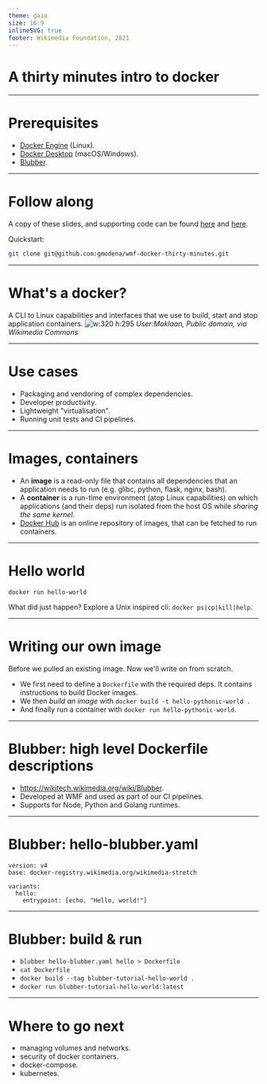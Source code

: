 ```yaml
---
theme: gaia
size: 16:9
inlineSVG: true
footer: Wikimedia Foundation, 2021
---
```


# A thirty minutes intro to docker

---
# Prerequisites
- [Docker Engine](https://docs.docker.com/engine/install/) (Linux).
- [Docker Desktop](https://docs.docker.com/desktop/) (macOS/Windows).
- [Blubber](https://wikitech.wikimedia.org/wiki/Blubber).
---
# Follow along
A copy of these slides, and supporting code can be found
[here](http://nowave.it/wmf-docker-thirty-minutes) and [here](https://github.com/gmodena/wmf-docker-thirty-minutes).

Quickstart:
```bash
git clone git@github.com:gmodena/wmf-docker-thirty-minutes.git
```
---
# What's a docker?
A CLI to Linux capabilities and interfaces that we use to build, start and stop application containers.
![w:320 h:295](https://upload.wikimedia.org/wikipedia/commons/thumb/0/09/Docker-linux-interfaces.svg/512px-Docker-linux-interfaces.svg.png)
*User:Maklaan, Public domain, via Wikimedia Commons*

---
# Use cases
- Packaging and vendoring of complex dependencies.
- Developer productivity.
- Lightweight "virtualisation".
- Running unit tests and CI pipelines.

---
# Images, containers
- An **image** is a read-only file that contains all dependencies that an application needs to run (e.g. glibc, python, flask, nginx, bash).
- A **container** is a run-time environment (atop Linux capabilities) on which applications (and their deps) run isolated from the host OS while *sharing the same kernel*.
- [Docker Hub](https://hub.docker.com/) is an online repository of images, that can be fetched to run containers.

---
# Hello world
```
docker run hello-world
```
What did just happen?
Explore a Unix inspired cli: `docker ps|cp|kill|help`.

---
# Writing our own image

Before we pulled an existing image. Now we'll write on from scratch.
- We first need to define a `Dockerfile` with the required deps. It contains instructions to build Docker images.
- We then *build an image* with `docker build -t hello-pythonic-world .`
- And finally run a container with `docker run hello-pythonic-world`.
---
# Blubber: high level Dockerfile descriptions
- https://wikitech.wikimedia.org/wiki/Blubber.
- Developed at WMF and used as part of our CI pipelines.
- Supports for Node, Python and Golang runtimes.
---
# Blubber: hello-blubber.yaml
```
version: v4
base: docker-registry.wikimedia.org/wikimedia-stretch

variants:
  hello:
    entrypoint: [echo, "Hello, world!"]
```
---
# Blubber: build & run
- `blubber hello-blubber.yaml hello > Dockerfile`
- `cat Dockerfile`
- `docker build --tag blubber-tutorial-hello-world .`
- `docker run blubber-tutorial-hello-world:latest`
---
# Where to go next
- managing volumes and networks.
- security of docker containers.
- docker-compose.
- kubernetes.
